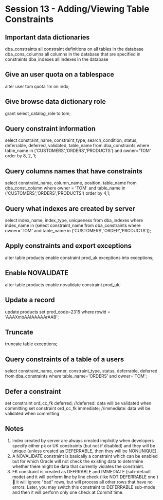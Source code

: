 # Session 13 - Adding/Viewing Table Constraints

## Important data dictionaries
dba_constraints				all constraint definitions on all tables in the database
dba_cons_columns			all columns in the database that are specified in constraints
dba_indexes					all indexes in the database

## Give an user quota on a tablespace
alter user tom
quota 1m
on indx;

## Give browse data dictionary role
grant select_catalog_role to tom;

## Query constraint information
select 		constraint_name, constraint_type, search_condition, 
			status, deferrable, deferred, validated, table_name
from 		dba_constraints
where 		table_name in ('CUSTOMERS','ORDERS','PRODUCTS')
and 		owner='TOM'
order by 	8, 2, 1;

## Query columns names that have constraints
select constraint_name, column_name, position, table_name
from dba_const_column
where owner = 'TOM'
and table_name in ('CUSTOMERS','ORDERS','PRODUCTS')
order by 4,1;

## Query what indexes are created by server
select index_name, index_type, uniqueness
from dba_indexes
where index_name in        (select constraint_name
                           from dba_constraints
                           where owner='TOM'
                           and table_name in ('CUSTOMERS','ORDER','PRODUCTS'));


## Apply constraints and export exceptions
alter table products
enable constraint prod_uk
exceptions into exceptions;

## Enable NOVALIDATE
alter table products
enable novalidate
constraint prod_uk;

## Update a record
update products
set prod_code=2315
where rowid = 'AAAXmbAAIAAAAArAAB';

## Truncate
truncate table exceptions;

## Query constraints of a table of a users
select constraint_name, owner, constraint_type, status, deferrable, deferred
from dba_constraints
where table_name='ORDERS'
and owner='TOM';

## Defer a constraint
set constraint ord_cc_fk deferred;			//deferred: 	data will be validated when committing
set constraint ord_cc_fk immediate;			//immediate:	data will be validated when committing 


## Notes
1. Index created by server are always created implicitly when developers specify either pk or UK constraints (but not if disabled) and they will be unique (unless created as DEFERRABLE, then they will be NONUNIQUE).
2. A NOVALIDATE constraint is basically a constraint which can be enabled but for which Oracle will not check the existing data to determine whether there might be data that currently violates the constraint.
3. FK constraint is created as DEFRRABLE and IMMEDIATE (sub-default mode) and it will perform line by line check (like NOT DEFERRABLE one )  it will ignore "bad" rows, but will process all other  rows that have no errors.  Later, you may switch this constraint to DEFERRABLE sub-mode and then it will perform only one check at Commit time.